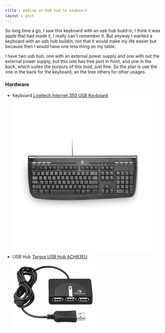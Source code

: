 ```yaml
---
title : Adding an USB hub to keyboard
layout : post
---
```

So long time a go, I saw this keyboard with an usb hub build in, I think it was apple that had made it, I really can't remember it. But anyway I wanted a keyboard with an usb hub buildin, not that it would make my life easier but because then I would have one less thing on my table.

I have two usb hub, one with an external power supply and one with out the external power supply, but this one has tree port in front, and one in the back, which suites the purpurs of this mod, just fine.
So the plan is use the one in the back for the keyboard, an the tree others for other usages.

### Hardware
* Keyboard [Logitech Internet 350 USB Keyboard](http://www.logitech.com/en-roeu/for-business/products/keyboards/devices/585) ![Logitech Internet 350 USB Keyboard](images/2011-11-09-adding-an-usb-hub-to-keyboard/logitech_350_keyboard.png)
* USB Hub [Targus USB Hub ACH93EU](http://www.targus.com/uk/drivers_manuals.asp?SKU=ACH93EU) ![Targus USB Hub ACH93EU](images/2011-11-09-adding-an-usb-hub-to-keyboard/targus_usb_hub.jpg)
